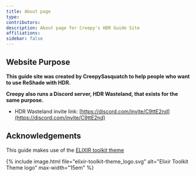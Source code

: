```yaml
---
title: About page
type:
contributors: 
description: About page for Creepy's HDR Guide Site
affiliations:
sidebar: false
---
```



## Website Purpose

**This guide site was created by CreepySasquatch to help people who want to use ReShade with HDR.**  

**Creepy also runs a Discord server, HDR Wasteland, that exists for the same purpose.**
- HDR Wasteland invite link: [https://discord.com/invite/C9ttE2nd](https://discord.com/invite/C9ttE2nd)

## Acknowledgements

This guide makes use of the [ELIXIR toolkit theme](https://github.com/ELIXIR-Belgium/elixir-toolkit-theme)

{% include image.html file="elixir-toolkit-theme_logo.svg" alt="Elixir Toolkit Theme logo" max-width="15em" %}
